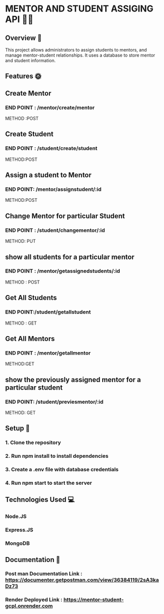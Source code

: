 # MENTOR AND STUDENT ASSIGING API :student:
## Overview :green_book:
This project allows administrators to assign students to mentors, and manage mentor-student relationships. It uses a database to store mentor and student information.
## Features :sun_with_face:
## Create Mentor
### END POINT : /mentor/create/mentor
METHOD :POST
## Create Student
### END POINT : /student/create/student
METHOD:POST
## Assign a student to Mentor
### END POINT: /mentor/assignstudent/:id
METHOD:POST
##  Change Mentor for particular Student
### END POINT : /student/changementor/:id
METHOD: PUT
## show all students for a particular mentor
### END POINT : /mentor/getassignedstudents/:id
METHOD : POST
## Get All Students
### END POINT:/student/getallstudent
METHOD : GET
## Get All Mentors
### END POINT : /mentor/getallmentor
METHOD:GET
## show the previously assigned mentor for a particular student
### END POINT: /student/previesmentor/:id
METHOD: GET

## Setup :flashlight:

### 1. Clone the repository
### 2. Run npm install to install dependencies
### 3. Create a .env file with database credentials
### 4. Run npm start to start the server

## Technologies Used :computer:

### Node.JS
### Express.JS
### MongoDB

## Documentation :bookmark_tabs:
### Post man Documentation Link : https://documenter.getpostman.com/view/36384119/2sA3kaDz73
### Render Deployed Link : https://mentor-student-gcpl.onrender.com


